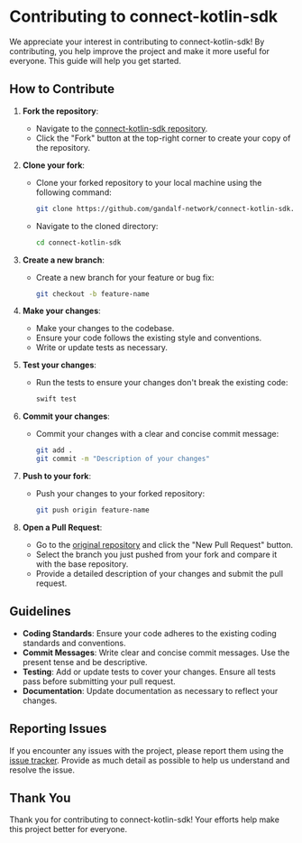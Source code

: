 # Contributing to connect-kotlin-sdk

We appreciate your interest in contributing to connect-kotlin-sdk! By contributing, you help improve the project and make it more useful for everyone. This guide will help you get started.

## How to Contribute

1. **Fork the repository**:
   - Navigate to the [connect-kotlin-sdk repository](https://github.com/gandalf-network/connect-kotlin-sdk).
   - Click the "Fork" button at the top-right corner to create your copy of the repository.

2. **Clone your fork**:
   - Clone your forked repository to your local machine using the following command:

     ```sh
     git clone https://github.com/gandalf-network/connect-kotlin-sdk.git
     ```

   - Navigate to the cloned directory:

     ```sh
     cd connect-kotlin-sdk
     ```

3. **Create a new branch**:
   - Create a new branch for your feature or bug fix:

     ```sh
     git checkout -b feature-name
     ```

4. **Make your changes**:
   - Make your changes to the codebase.
   - Ensure your code follows the existing style and conventions.
   - Write or update tests as necessary.

5. **Test your changes**:
   - Run the tests to ensure your changes don't break the existing code:

     ```sh
     swift test
     ```

6. **Commit your changes**:
   - Commit your changes with a clear and concise commit message:

     ```sh
     git add .
     git commit -m "Description of your changes"
     ```

7. **Push to your fork**:
   - Push your changes to your forked repository:

     ```sh
     git push origin feature-name
     ```

8. **Open a Pull Request**:
   - Go to the [original repository](https://github.com/gandalf-network/connect-kotlin-sdk) and click the "New Pull Request" button.
   - Select the branch you just pushed from your fork and compare it with the base repository.
   - Provide a detailed description of your changes and submit the pull request.

## Guidelines

- **Coding Standards**: Ensure your code adheres to the existing coding standards and conventions.
- **Commit Messages**: Write clear and concise commit messages. Use the present tense and be descriptive.
- **Testing**: Add or update tests to cover your changes. Ensure all tests pass before submitting your pull request.
- **Documentation**: Update documentation as necessary to reflect your changes.

## Reporting Issues

If you encounter any issues with the project, please report them using the [issue tracker](https://github.com/gandalf-network/connect-kotlin-sdk/issues). Provide as much detail as possible to help us understand and resolve the issue.

## Thank You

Thank you for contributing to connect-kotlin-sdk! Your efforts help make this project better for everyone.